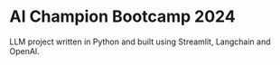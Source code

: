 # AI Champion Bootcamp 2024

LLM project written in Python and built using Streamlit, Langchain and OpenAI.
